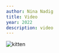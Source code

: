 ```yaml
---
author: Nina Nadig
title: Video
year: 2022
description: video
---
```


![kitten](https://placekitten.com/900/650)
